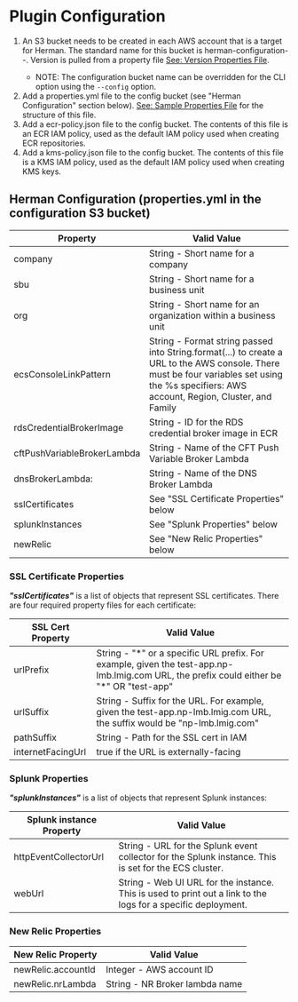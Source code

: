 # Plugin Configuration

1. An S3 bucket needs to be created in each AWS account that is a target for Herman. 
The standard name for this bucket is herman-configuration-<AWS account ID>-<version>. 
Version is pulled from a property file [See: Version Properties File](src/main/resources/version.properties). 
    * NOTE: The configuration bucket name can be overridden for the CLI option using the `--config` option.
2. Add a properties.yml file to the config bucket (see "Herman Configuration" section below).
[See: Sample Properties File](src/main/resources/config/samples/properties.yml) for the structure of this file.
3. Add a ecr-policy.json file to the config bucket. The contents of this file is an ECR IAM policy, 
used as the default IAM policy used when creating ECR repositories.
4. Add a kms-policy.json file to the config bucket. The contents of this file is a KMS IAM policy, 
used as the default IAM policy used when creating KMS keys.

## Herman Configuration (properties.yml in the configuration S3 bucket)

| Property                    | Valid Value                                                                                                                                                                                  |
|-----------------------------|----------------------------------------------------------------------------------------------------------------------------------------------------------------------------------------------|
| company                     | String - Short name for a company                                                                                                                                                            |
| sbu                         | String - Short name for a business unit                                                                                                                                                      |
| org                         | String - Short name for an organization within a business unit                                                                                                                               |
| ecsConsoleLinkPattern       | String - Format string passed into String.format(...) to create a URL to the AWS console. There must be four variables set using the %s specifiers: AWS account, Region, Cluster, and Family |   
| rdsCredentialBrokerImage    | String - ID for the RDS credential broker image in ECR                                                                                                                                       | 
| cftPushVariableBrokerLambda | String - Name of the CFT Push Variable Broker Lambda                                                                                                                                         |
| dnsBrokerLambda:            | String - Name of the DNS Broker Lambda                                                                                                                                                       |
| sslCertificates             | See "SSL Certificate Properties" below                                                                                                                                                       |  
| splunkInstances             | See "Splunk Properties" below                                                                                                                                                                |
| newRelic                    | See "New Relic Properties" below                                                                                                                                                             |

### SSL Certificate Properties

***"sslCertificates"*** is a list of objects that represent SSL
certificates. There are four required property files for each
certificate:

| SSL Cert Property | Valid Value                                                                                                                                |
|-------------------|--------------------------------------------------------------------------------------------------------------------------------------------|
| urlPrefix         | String - "\*" or a specific URL prefix. For example, given the test-app.np-lmb.lmig.com URL, the prefix could either be "\*" OR "test-app" |
| urlSuffix         | String - Suffix for the URL. For example, given the test-app.np-lmb.lmig.com URL, the suffix would be "np-lmb.lmig.com"                    |
| pathSuffix        | String - Path for the SSL cert in IAM                                                                                                      |
| internetFacingUrl | true if the URL is externally-facing                                                                                                       |

### Splunk Properties

***"splunkInstances"*** is a list of objects that represent Splunk
instances:

| Splunk instance Property | Valid Value                                                                                                   |
|--------------------------|---------------------------------------------------------------------------------------------------------------|
| httpEventCollectorUrl    | String - URL for the Splunk event collector for the Splunk instance. This is set for the ECS cluster.         |
| webUrl                   | String - Web UI URL for the instance. This is used to print out a link to the logs for a specific deployment. |

### New Relic Properties

| New Relic Property             | Valid Value                                                                                             |
|--------------------------------|---------------------------------------------------------------------------------------------------------|
| newRelic.accountId             | Integer - AWS account ID                                                                                |
| newRelic.nrLambda              | String - NR Broker lambda name                                                                          |

